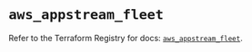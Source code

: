 # `aws_appstream_fleet`

Refer to the Terraform Registry for docs: [`aws_appstream_fleet`](https://registry.terraform.io/providers/hashicorp/aws/4.54.0/docs/resources/appstream_fleet).
